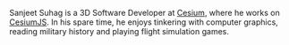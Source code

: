 Sanjeet Suhag is a 3D Software Developer at [Cesium](https://cesium.com), where he works on [CesiumJS](https://cesium.com/platform/cesiumjs/). In his spare time, he enjoys tinkering with computer graphics, reading military history and playing flight simulation games.
